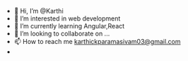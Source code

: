 - 👋 Hi, I’m @Karthi
- 👀 I’m interested in web development 
- 🌱 I’m currently learning Angular,React
- 💞️ I’m looking to collaborate on ...
- 📫 How to reach me karthickparamasivam03@gmail.com
- 

<!---
Karthi-033/Karthi-033 is a ✨ special ✨ repository because its `README.md` (this file) appears on your GitHub profile.
You can click the Preview link to take a look at your changes.
--->
